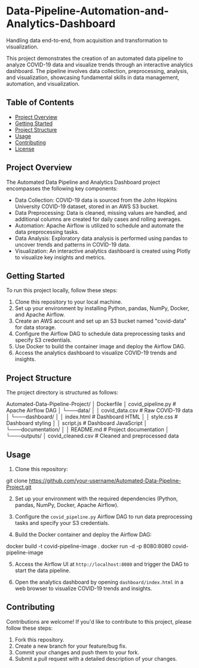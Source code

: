 # Data-Pipeline-Automation-and-Analytics-Dashboard
Handling data end-to-end, from acquisition and transformation to visualization.

This project demonstrates the creation of an automated data pipeline to analyze COVID-19 data and visualize trends through an interactive analytics dashboard. The pipeline involves data collection, preprocessing, analysis, and visualization, showcasing fundamental skills in data management, automation, and visualization.

## Table of Contents

- [Project Overview](#project-overview)
- [Getting Started](#getting-started)
- [Project Structure](#project-structure)
- [Usage](#usage)
- [Contributing](#contributing)
- [License](#license)

## Project Overview

The Automated Data Pipeline and Analytics Dashboard project encompasses the following key components:

- Data Collection: COVID-19 data is sourced from the John Hopkins University COVID-19 dataset, stored in an AWS S3 bucket.
- Data Preprocessing: Data is cleaned, missing values are handled, and additional columns are created for daily cases and rolling averages.
- Automation: Apache Airflow is utilized to schedule and automate the data preprocessing tasks.
- Data Analysis: Exploratory data analysis is performed using pandas to uncover trends and patterns in COVID-19 data.
- Visualization: An interactive analytics dashboard is created using Plotly to visualize key insights and metrics.

## Getting Started

To run this project locally, follow these steps:

1. Clone this repository to your local machine.
2. Set up your environment by installing Python, pandas, NumPy, Docker, and Apache Airflow.
3. Create an AWS account and set up an S3 bucket named "covid-data" for data storage.
4. Configure the Airflow DAG to schedule data preprocessing tasks and specify S3 credentials.
5. Use Docker to build the container image and deploy the Airflow DAG.
6. Access the analytics dashboard to visualize COVID-19 trends and insights.

## Project Structure

The project directory is structured as follows:

Automated-Data-Pipeline-Project/
│ Dockerfile
│ covid_pipeline.py # Apache Airflow DAG
│
└───data/
│ │ covid_data.csv # Raw COVID-19 data
│
└───dashboard/
│ │ index.html # Dashboard HTML
│ │ style.css # Dashboard styling
│ │ script.js # Dashboard JavaScript
│
└───documentation/
│ │ README.md # Project documentation
│
└───outputs/
│ covid_cleaned.csv # Cleaned and preprocessed data


## Usage

1. Clone this repository:

git clone https://github.com/your-username/Automated-Data-Pipeline-Project.git

2. Set up your environment with the required dependencies (Python, pandas, NumPy, Docker, Apache Airflow).

3. Configure the `covid_pipeline.py` Airflow DAG to run data preprocessing tasks and specify your S3 credentials.

4. Build the Docker container and deploy the Airflow DAG:

docker build -t covid-pipeline-image .
docker run -d -p 8080:8080 covid-pipeline-image


5. Access the Airflow UI at `http://localhost:8080` and trigger the DAG to start the data pipeline.

6. Open the analytics dashboard by opening `dashboard/index.html` in a web browser to visualize COVID-19 trends and insights.

## Contributing

Contributions are welcome! If you'd like to contribute to this project, please follow these steps:

1. Fork this repository.
2. Create a new branch for your feature/bug fix.
3. Commit your changes and push them to your fork.
4. Submit a pull request with a detailed description of your changes.




